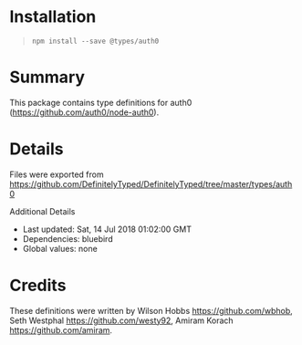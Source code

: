 # Installation
> `npm install --save @types/auth0`

# Summary
This package contains type definitions for auth0 (https://github.com/auth0/node-auth0).

# Details
Files were exported from https://github.com/DefinitelyTyped/DefinitelyTyped/tree/master/types/auth0

Additional Details
 * Last updated: Sat, 14 Jul 2018 01:02:00 GMT
 * Dependencies: bluebird
 * Global values: none

# Credits
These definitions were written by Wilson Hobbs <https://github.com/wbhob>, Seth Westphal <https://github.com/westy92>, Amiram Korach <https://github.com/amiram>.
